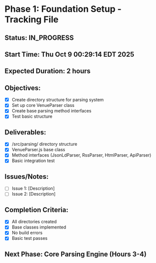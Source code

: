 # Phase 1: Foundation Setup - Tracking File

## Status: IN_PROGRESS
## Start Time: Thu Oct 9 00:29:14 EDT 2025
## Expected Duration: 2 hours

## Objectives:
- [x] Create directory structure for parsing system
- [x] Set up core VenueParser class
- [x] Create base parsing method interfaces
- [x] Test basic structure

## Deliverables:
- [x] /src/parsing/ directory structure
- [x] VenueParser.js base class
- [x] Method interfaces (JsonLdParser, RssParser, HtmlParser, ApiParser)
- [x] Basic integration test

## Issues/Notes:
- [ ] Issue 1: [Description]
- [ ] Issue 2: [Description]

## Completion Criteria:
- [x] All directories created
- [x] Base classes implemented
- [x] No build errors
- [x] Basic test passes

## Next Phase: Core Parsing Engine (Hours 3-4)

